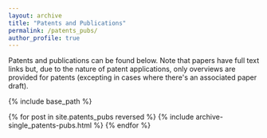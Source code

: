 ```yaml
---
layout: archive
title: "Patents and Publications"
permalink: /patents_pubs/
author_profile: true
---
```


Patents and publications can be found below. Note that papers have full text links but, 
due to the nature of patent applications, only overviews are provided for patents 
(excepting in cases where there's an associated paper draft).

{% include base_path %}

{% for post in site.patents_pubs reversed %}
  {% include archive-single_patents-pubs.html %}
{% endfor %}
